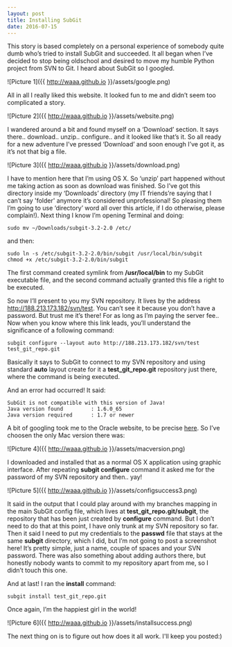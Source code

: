 ```yaml
---
layout: post
title: Installing SubGit
date: 2016-07-15
---
```

This story is based completely on a personal experience of somebody quite dumb who’s tried to install SubGit and succeeded. 
It all began when I’ve decided to stop being oldschool and desired to move my humble Python project from SVN to Git. I heard about SubGit so I googled.

![Picture 1]({{ http://waaa.github.io }}/assets/google.png)

All in all I really liked this website. It looked fun to me and didn’t seem too complicated a story.

![Picture 2]({{ http://waaa.github.io }}/assets/website.png)

I wandered around a bit and found myself on a ‘Download’ section. It says there.. download.. unzip.. configure.. and it looked like that’s it. So all ready for a new adventure I’ve pressed ‘Download’ and soon enough I’ve got it, as it’s not that big a file.

![Picture 3]({{ http://waaa.github.io }}/assets/download.png)

I have to mention here that I’m using OS X. So ‘unzip’ part happened without me taking action as soon as download was finished. So I’ve got this directory inside my ‘Downloads’ directory (my IT friends’re saying that I can’t say 'folder' anymore it’s considered unprofessional! So pleasing them I’m going to use ‘directory’ word all over this article, if I do otherwise, please complain!).
Next thing I know I’m opening Terminal and doing:

    sudo mv ~/Downloads/subgit-3.2-2.0 /etc/

and then:

    sudo ln -s /etc/subgit-3.2-2.0/bin/subgit /usr/local/bin/subgit
    chmod +x /etc/subgit-3.2-2.0/bin/subgit

The first command created symlink from **/usr/local/bin** to my SubGit executable file, and the second command actually granted this file a right to be executed.

So now I’ll present to you my SVN repository. It lives by the address http://188.213.173.182/svn/test. You can’t see it because you don’t have a password. But trust me it’s there! For as long as I’m paying the server fee..
Now when you know where this link leads, you’ll understand the significance of a following command:

    subgit configure --layout auto http://188.213.173.182/svn/test test_git_repo.git
    
Basically it says to SubGit to connect to my SVN repository and using standard **auto** layout create for it a **test_git_repo.git** repository just there, where the command is being executed.

And an error had occurred! It said:

    SubGit is not compatible with this version of Java!
    Java version found         : 1.6.0_65
    Java version required      : 1.7 or newer

A bit of googling took me to the Oracle website, to be precise <a href="http://www.oracle.com/technetwork/java/javase/downloads/jdk8-downloads-2133151.html">here</a>.
So I’ve choosen the only Mac version there was:

![Picture 4]({{ http://waaa.github.io }}/assets/macversion.png)

I downloaded and installed that as a normal OS X application using graphic interface.
After repeating **subgit configure** command it asked me for the password of my SVN repository and then.. yay!

![Picture 5]({{ http://waaa.github.io }}/assets/configsuccess3.png)

It said in the output that I could play around with my branches mapping in the main SubGit config file, which lives at **test_git_repo.git/subgit**, the repository that has been just created by **configure** command.
But I don’t need to do that at this point, I have only trunk at my SVN repository so far.
Then it said I need to put my credentials to the **passwd** file that stays at the same **subgit** directory, which I did, but I’m not going to post a screenshot here! It’s pretty simple, just a name, couple of spaces and your SVN password.
There was also something about adding authors there, but honestly nobody wants to commit to my repository apart from me, so I didn’t touch this one.

And at last! I ran the **install** command:

    subgit install test_git_repo.git

Once again, I’m the happiest girl in the world!

![Picture 6]({{ http://waaa.github.io }}/assets/installsuccess.png)

The next thing on is to figure out how does it all work. I'll keep you posted:)

 
